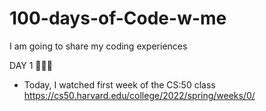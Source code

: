 # 100-days-of-Code-w-me
I am going to share my coding experiences

DAY 1 👩🏻‍💻

* Today, I watched first week of the CS:50 class https://cs50.harvard.edu/college/2022/spring/weeks/0/
